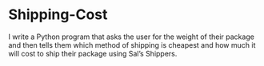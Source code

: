 # Shipping-Cost

I write a Python program that asks the user for the weight 
of their package and then tells them which method of shipping is 
cheapest and how much it will cost to ship their package using Sal’s Shippers.
